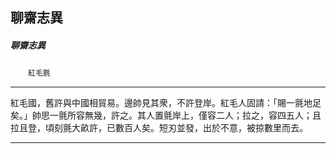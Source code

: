 

## 聊齋志異

##### 聊齋志異
　　`紅毛氈`

* * *

紅毛國，舊許與中國相貿易。邊帥見其衆，不許登岸。紅毛人固請：「賜一氈地足矣。」帥思一氈所容無幾，許之。其人置氈岸上，僅容二人；拉之，容四五人；且拉且登，頃刻氈大畝許，已數百人矣。短刃並發，出於不意，被掠數里而去。

* * *

